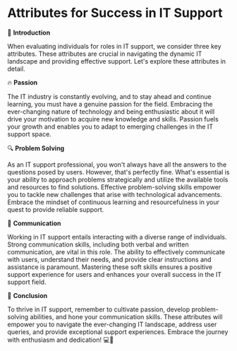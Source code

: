 # Attributes for Success in IT Support

🎵 **Introduction**

When evaluating individuals for roles in IT support, we consider three key attributes. These attributes are crucial in navigating the dynamic IT landscape and providing effective support. Let's explore these attributes in detail.

🔥 **Passion**

The IT industry is constantly evolving, and to stay ahead and continue learning, you must have a genuine passion for the field. Embracing the ever-changing nature of technology and being enthusiastic about it will drive your motivation to acquire new knowledge and skills. Passion fuels your growth and enables you to adapt to emerging challenges in the IT support space.

🔍 **Problem Solving**

As an IT support professional, you won't always have all the answers to the questions posed by users. However, that's perfectly fine. What's essential is your ability to approach problems strategically and utilize the available tools and resources to find solutions. Effective problem-solving skills empower you to tackle new challenges that arise with technological advancements. Embrace the mindset of continuous learning and resourcefulness in your quest to provide reliable support.

💬 **Communication**

Working in IT support entails interacting with a diverse range of individuals. Strong communication skills, including both verbal and written communication, are vital in this role. The ability to effectively communicate with users, understand their needs, and provide clear instructions and assistance is paramount. Mastering these soft skills ensures a positive support experience for users and enhances your overall success in the IT support field.

🌟 **Conclusion**

To thrive in IT support, remember to cultivate passion, develop problem-solving abilities, and hone your communication skills. These attributes will empower you to navigate the ever-changing IT landscape, address user queries, and provide exceptional support experiences. Embrace the journey with enthusiasm and dedication! 💻🌈